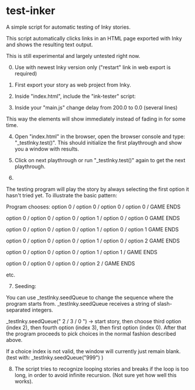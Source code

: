 # test-inker

A simple script for automatic testing of Inky stories.

This script automatically clicks links in an HTML page exported with Inky and shows the resulting text output.

This is still experimental and largely untested right now.

0. Use with newest Inky version only ("restart" link in web export is required)

1. First export your story as web project from Inky.

2. Inside "index.html", include the "ink-tester" script:

    <script src="ink-tester.js"></script>
    
    <script src="ink.js"></script>
    
    <script src="story.js"></script>
    
    <script src="main.js"></script>

3. Inside your "main.js" change delay from 200.0 to 0.0 (several lines)

  This way the elements will show immediately instead of fading in for some time.

4. Open "index.html" in the browser, open the browser console and type: "_testInky.test()". This should initialize the first playthrough and show you a window with results.

5. Click on next playthrough or run "_testInky.test()" again to get the next playthrough.

6.
The testing program will play the story by always selecting the first option it hasn't tried yet. To illustrate the basic pattern:

Program chooses:
option 0 / option 0 / option 0 / option 0 / GAME ENDS

option 0 / option 0 / option 0 / option 1 / option 0 / option 0 GAME ENDS

option 0 / option 0 / option 0 / option 1 / option 0 / option 1 GAME ENDS

option 0 / option 0 / option 0 / option 1 / option 0 / option 2 GAME ENDS

option 0 / option 0 / option 0 / option 1 / option 1 / GAME ENDS

option 0 / option 0 / option 0 / option 2 / GAME ENDS

etc.

7. Seeding:

You can use _testInky.seedQueue to change the sequence where the program starts from. _testInky.seedQueue receives a string of slash-separated integers.

_testInky.seedQueue(" 2 / 3 / 0 ")
  -> start story, then choose third option (index 2), then fourth option (index 3), then first option (index 0). After that the program proceeds to pick choices in the normal fashion described above.

If a choice index is not valid, the window will currently just remain blank. (test with: _testInky.seedQueue("999") )

8. The script tries to recognize looping stories and breaks if the loop is too long, in order to avoid infinite recursion. (Not sure yet how well this works).




